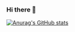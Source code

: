 ### Hi there 👋

[![Anurag's GitHub stats](https://github-readme-stats.vercel.app/api?username=enzolp2&show_icons=true&theme=codeSTACKr)](https://github.com/anuraghazra/github-readme-stats)

<!--
**Enzolp2/enzolp2** is a ✨ _special_ ✨ repository because its `README.md` (this file) appears on your GitHub profile.

Here are some ideas to get you started:

- 🔭 I’m currently working on Adeptmec as Technical Support
- 🌱 I’m currently learning ...
- 👯 I’m looking to collaborate on ...
- 🤔 I’m looking for help with ...
- 💬 Ask me about ...
- 📫 How to reach me: ...
- 😄 Pronouns: ...
- ⚡ Fun fact: ...
-->
